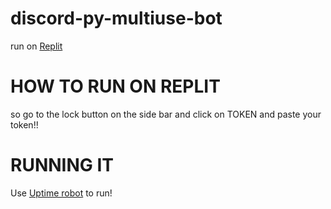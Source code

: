 # discord-py-multiuse-bot

run on [Replit](https://replit.com/@DaylnCode/dumb-bot-1?v=1)


# HOW TO RUN ON REPLIT

so go to the lock button on the side bar and click on TOKEN and paste your token!!



# RUNNING IT

Use [Uptime robot](https://uptimerobot.com/dashboard#newMonitor) to run!
